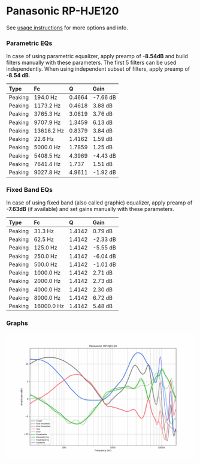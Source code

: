 # Panasonic RP-HJE120
See [usage instructions](https://github.com/jaakkopasanen/AutoEq#usage) for more options and info.

### Parametric EQs
In case of using parametric equalizer, apply preamp of **-8.54dB** and build filters manually
with these parameters. The first 5 filters can be used independently.
When using independent subset of filters, apply preamp of **-8.54 dB**.

| Type    | Fc         |      Q | Gain     |
|:--------|:-----------|:-------|:---------|
| Peaking | 194.0 Hz   | 0.4664 | -7.66 dB |
| Peaking | 1173.2 Hz  | 0.4618 | 3.88 dB  |
| Peaking | 3765.3 Hz  | 3.0619 | 3.76 dB  |
| Peaking | 9707.9 Hz  | 1.3459 | 6.13 dB  |
| Peaking | 13616.2 Hz | 0.8379 | 3.84 dB  |
| Peaking | 22.6 Hz    | 1.4162 | 1.59 dB  |
| Peaking | 5000.0 Hz  | 1.7859 | 1.25 dB  |
| Peaking | 5408.5 Hz  | 4.3969 | -4.43 dB |
| Peaking | 7641.4 Hz  | 1.737  | 1.51 dB  |
| Peaking | 9027.8 Hz  | 4.9611 | -1.92 dB |

### Fixed Band EQs
In case of using fixed band (also called graphic) equalizer, apply preamp of **-7.63dB**
(if available) and set gains manually with these parameters.

| Type    | Fc         |      Q | Gain     |
|:--------|:-----------|:-------|:---------|
| Peaking | 31.3 Hz    | 1.4142 | 0.79 dB  |
| Peaking | 62.5 Hz    | 1.4142 | -2.33 dB |
| Peaking | 125.0 Hz   | 1.4142 | -5.55 dB |
| Peaking | 250.0 Hz   | 1.4142 | -6.04 dB |
| Peaking | 500.0 Hz   | 1.4142 | -1.01 dB |
| Peaking | 1000.0 Hz  | 1.4142 | 2.71 dB  |
| Peaking | 2000.0 Hz  | 1.4142 | 2.73 dB  |
| Peaking | 4000.0 Hz  | 1.4142 | 2.30 dB  |
| Peaking | 8000.0 Hz  | 1.4142 | 6.72 dB  |
| Peaking | 16000.0 Hz | 1.4142 | 5.48 dB  |

### Graphs
![](./Panasonic%20RP-HJE120.png)